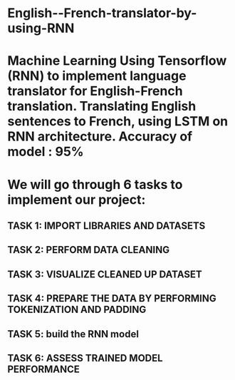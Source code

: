 # English--French-translator-by-using-RNN

# Machine Learning Using Tensorflow (RNN) to implement language translator for English-French translation. Translating English sentences to French, using LSTM on RNN architecture. Accuracy of model : 95%

# We will go through 6 tasks to implement our project:

## TASK 1: IMPORT LIBRARIES AND DATASETS 

## TASK 2: PERFORM DATA CLEANING

## TASK 3: VISUALIZE CLEANED UP DATASET

## TASK 4: PREPARE THE DATA BY PERFORMING TOKENIZATION AND PADDING

## TASK 5: build the RNN model  

## TASK 6: ASSESS TRAINED MODEL PERFORMANCE
